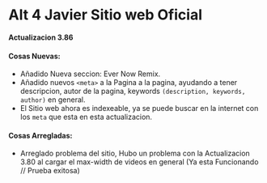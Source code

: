 # Alt 4 Javier Sitio web Oficial

**Actualizacion 3.86**

#### Cosas Nuevas:
- Añadido Nueva seccion: Ever Now Remix.
- Añadido nuevos `<meta>` a la Pagina a la pagina, ayudando a tener descripcion, autor de la pagina, keywords `(description, keywords, author)` en general.
- El Sitio web ahora es indexeable, ya se puede buscar en la internet con los `meta` que esta en esta actualizacion.

#### Cosas Arregladas:
- Arreglado problema del sitio, Hubo un problema con la Actualizacion 3.80 al cargar el max-width de videos en general (Ya esta Funcionando // Prueba exitosa)
